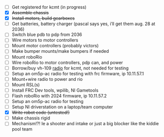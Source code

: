 - [ ] Get registered for kcmt (in progress)  
- [x] ~~Assemble chassis~~  
- [x] ~~Install motors, build gearboxes~~  
- [ ] Get batteries, battery charger (pascal says yes, i’ll get them aug. 28 at 2036\)  
- [ ] Switch blue pdb to pdp from 2036  
- [ ] Wire motors to motor controllers  
- [ ] Mount motor controllers (probably victors)  
- [ ] Make bumper mounts/make bumpers if needed  
- [ ] Mount roboRio  
- [ ] Wire roboRio to motor controllers, pdp can, and power  
- [ ] Borrow/buy vh-109 [radio](https://wcproducts.com/products/frc-radio) for kcmt, not needed for testing  
- [ ] Setup an om5p-ac radio for testing with frc firmware, ip 10.11.57.1  
- [ ] Mount+wire radio to power and rio  
- [ ] Mount RSL(s)  
- [ ] Install FRC Dev tools, wpilib, NI Gametools  
- [ ] Flash roboRio with 2024 firmware, ip 10.11.57.2  
- [ ] Setup an om5p-ac radio for testing  
- [ ] Setup NI driverstation on a laptop/team computer  
- [x] ~~Write robot code (untested\!)~~  
- [ ] Make chassis rigid  
- [ ] Mechanism\!?\! Ie a shooter and intake or just a big blocker like the kiddie pool team